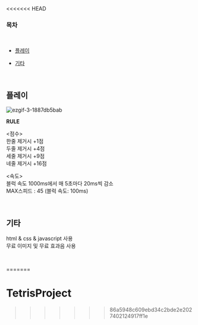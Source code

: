 <<<<<<< HEAD
### 목차

<br/>

- [플레이](#플레이)

- [기타](#기타)

<br/>

## 플레이

![ezgif-3-1887db5bab](https://user-images.githubusercontent.com/71358959/152690076-212c3bec-f5cc-439f-b9d2-7c583ee1670c.gif)


**RULE**

<점수>  
한줄 제거시 +1점  
두줄 제거시 +4점  
세줄 제거시 +9점  
네줄 제거시 +16점  

<속도>  
블럭 속도 1000ms에서 매 5초마다 20ms씩 감소  
MAX스피드 : 45 (블럭 속도: 100ms)

<br/>

## 기타

html & css & javascript 사용  
무료 이미지 및 무료 효과음 사용

<br/>


=======
# TetrisProject
>>>>>>> 86a5948c609ebd34c2bde2e2027402124917ff1e
